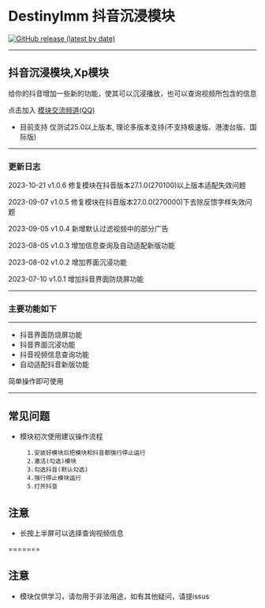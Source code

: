 
# DestinyImm 抖音沉浸模块
[<img alt="GitHub release (latest by date)" src="https://img.shields.io/github/v/release/Xposed-Modules-Repo/xdc.destinyImm">](https://github.com/Xposed-Modules-Repo/xdc.destinyImm/releases/tag/100003-1.0.3)

---

## 抖音沉浸模块,Xp模块

给你的抖音增加一些新的功能，使其可以沉浸播放，也可以查询视频所包含的信息

点击加入 [模块交流频道(QQ)](https://pd.qq.com/s/gacaf5jwq)

* 目前支持 仅测试25.0以上版本, 理论多版本支持(不支持极速版、港澳台版、国际版)

---

### 更新日志
2023-10-21  v1.0.6 修复模块在抖音版本27.1.0(270100)以上版本适配失效问题

2023-09-07  v1.0.5 修复模块在抖音版本27.0.0(270000)下去除反馈字样失效问题

2023-09-05  v1.0.4 新增默认过滤视频中的部分广告

2023-08-05  v1.0.3 增加信息查询及自动适配新版功能

2023-08-02  v1.0.2 增加界面沉浸功能

2023-07-10  v1.0.1 增加抖音界面防烧屏功能

---

### 主要功能如下

---

* 抖音界面防烧屏功能
* 抖音界面沉浸功能
* 抖音视频信息查询功能
* 自动适配抖音新版功能

简单操作即可使用

---

## 常见问题

* 模块初次使用建议操作流程

        1.安装好模块后把模块和抖音都强行停止运行
        2.激活(勾选)模块
        3.勾选抖音(默认勾选)
        4.强行停止模块运行
        5.打开抖音

## 注意

* 长按上半屏可以选择查询视频信息

=======

## 注意

* 模块仅供学习，请勿用于非法用途，如有其他疑问，请提issus
